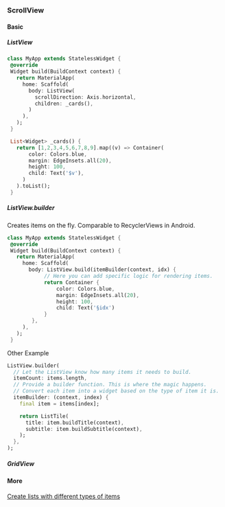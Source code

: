 ### ScrollView
#### Basic
##### ListView
```dart
class MyApp extends StatelessWidget {
 @override
 Widget build(BuildContext context) {
   return MaterialApp(
     home: Scaffold(
       body: ListView(
         scrollDirection: Axis.horizontal,
         children: _cards(),
       )
     ),
   );
 }

 List<Widget> _cards() {
   return [1,2,3,4,5,6,7,8,9].map((v) => Container(
       color: Colors.blue,
       margin: EdgeInsets.all(20),
       height: 100,
       child: Text('$v'),
     )
   ).toList();
 }
```
##### ListView.builder 
Creates items on the fly. Comparable to RecyclerViews in Android.
```dart
class MyApp extends StatelessWidget {
 @override
 Widget build(BuildContext context) {
   return MaterialApp(
     home: Scaffold(
       body: ListView.build(itemBuilder(context, idx) {
            // Here you can add specific logic for rendering items.
            return Container {
                color: Colors.blue,
                margin: EdgeInsets.all(20),
                height: 100,
                child: Text('§idx') 
            }
        },
     ),
   );
 }
```
Other Example
```dart
ListView.builder(
  // Let the ListView know how many items it needs to build.
  itemCount: items.length,
  // Provide a builder function. This is where the magic happens.
  // Convert each item into a widget based on the type of item it is.
  itemBuilder: (context, index) {
    final item = items[index];

    return ListTile(
      title: item.buildTitle(context),
      subtitle: item.buildSubtitle(context),
    );
  },
);
```

##### GridView

#### More

[Create lists with different types of items](https://flutter.dev/docs/cookbook/lists/mixed-list)
